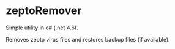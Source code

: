 # zeptoRemover
Simple utility in c# (.net 4.6).

Removes zepto virus files and restores backup files (if available).
